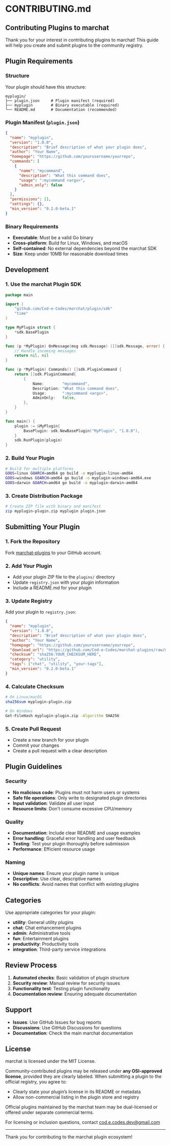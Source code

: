 # CONTRIBUTING.md

## Contributing Plugins to marchat

Thank you for your interest in contributing plugins to marchat! This guide will help you create and submit plugins to the community registry.

## Plugin Requirements

### Structure
Your plugin should have this structure:
```
myplugin/
├── plugin.json     # Plugin manifest (required)
├── myplugin        # Binary executable (required)
└── README.md       # Documentation (recommended)
```

### Plugin Manifest (`plugin.json`)
```json
{
  "name": "myplugin",
  "version": "1.0.0",
  "description": "Brief description of what your plugin does",
  "author": "Your Name",
  "homepage": "https://github.com/yourusername/yourrepo",
  "commands": [
    {
      "name": "mycommand",
      "description": "What this command does",
      "usage": ":mycommand <args>",
      "admin_only": false
    }
  ],
  "permissions": [],
  "settings": {},
  "min_version": "0.2.0-beta.1"
}
```

### Binary Requirements
- **Executable**: Must be a valid Go binary
- **Cross-platform**: Build for Linux, Windows, and macOS
- **Self-contained**: No external dependencies beyond the marchat SDK
- **Size**: Keep under 10MB for reasonable download times

## Development

### 1. Use the marchat Plugin SDK
```go
package main

import (
    "github.com/Cod-e-Codes/marchat/plugin/sdk"
    "time"
)

type MyPlugin struct {
    *sdk.BasePlugin
}

func (p *MyPlugin) OnMessage(msg sdk.Message) ([]sdk.Message, error) {
    // Handle incoming messages
    return nil, nil
}

func (p *MyPlugin) Commands() []sdk.PluginCommand {
    return []sdk.PluginCommand{
        {
            Name:        "mycommand",
            Description: "What this command does",
            Usage:       ":mycommand <args>",
            AdminOnly:   false,
        },
    }
}

func main() {
    plugin := &MyPlugin{
        BasePlugin: sdk.NewBasePlugin("MyPlugin", "1.0.0"),
    }
    sdk.RunPlugin(plugin)
}
```

### 2. Build Your Plugin
```bash
# Build for multiple platforms
GOOS=linux GOARCH=amd64 go build -o myplugin-linux-amd64
GOOS=windows GOARCH=amd64 go build -o myplugin-windows-amd64.exe
GOOS=darwin GOARCH=amd64 go build -o myplugin-darwin-amd64
```

### 3. Create Distribution Package
```bash
# Create ZIP file with binary and manifest
zip myplugin-plugin.zip myplugin plugin.json
```

## Submitting Your Plugin

### 1. Fork the Repository
Fork [marchat-plugins](https://github.com/Cod-e-Codes/marchat-plugins) to your GitHub account.

### 2. Add Your Plugin
- Add your plugin ZIP file to the `plugins/` directory
- Update `registry.json` with your plugin information
- Include a README.md for your plugin

### 3. Update Registry
Add your plugin to `registry.json`:
```json
{
  "name": "myplugin",
  "version": "1.0.0",
  "description": "Brief description of what your plugin does",
  "author": "Your Name",
  "homepage": "https://github.com/yourusername/yourrepo",
  "download_url": "https://github.com/Cod-e-Codes/marchat-plugins/raw/main/plugins/myplugin/myplugin-plugin.zip",
  "checksum": "sha256:YOUR_CHECKSUM_HERE",
  "category": "utility",
  "tags": ["chat", "utility", "your-tags"],
  "min_version": "0.2.0-beta.1"
}
```

### 4. Calculate Checksum
```bash
# On Linux/macOS
sha256sum myplugin-plugin.zip

# On Windows
Get-FileHash myplugin-plugin.zip -Algorithm SHA256
```

### 5. Create Pull Request
- Create a new branch for your plugin
- Commit your changes
- Create a pull request with a clear description

## Plugin Guidelines

### Security
- **No malicious code**: Plugins must not harm users or systems
- **Safe file operations**: Only write to designated plugin directories
- **Input validation**: Validate all user input
- **Resource limits**: Don't consume excessive CPU/memory

### Quality
- **Documentation**: Include clear README and usage examples
- **Error handling**: Graceful error handling and user feedback
- **Testing**: Test your plugin thoroughly before submission
- **Performance**: Efficient resource usage

### Naming
- **Unique names**: Ensure your plugin name is unique
- **Descriptive**: Use clear, descriptive names
- **No conflicts**: Avoid names that conflict with existing plugins

## Categories

Use appropriate categories for your plugin:
- **utility**: General utility plugins
- **chat**: Chat enhancement plugins
- **admin**: Administrative tools
- **fun**: Entertainment plugins
- **productivity**: Productivity tools
- **integration**: Third-party service integrations

## Review Process

1. **Automated checks**: Basic validation of plugin structure
2. **Security review**: Manual review for security issues
3. **Functionality test**: Testing plugin functionality
4. **Documentation review**: Ensuring adequate documentation

## Support

- **Issues**: Use GitHub Issues for bug reports
- **Discussions**: Use GitHub Discussions for questions
- **Documentation**: Check the main marchat documentation

## License

marchat is licensed under the MIT License.

Community-contributed plugins may be released under **any OSI-approved license**, provided they are clearly labeled. When submitting a plugin to the official registry, you agree to:

- Clearly state your plugin’s license in its README or metadata
- Allow non-commercial listing in the plugin store and registry

Official plugins maintained by the marchat team may be dual-licensed or offered under separate commercial terms.

For licensing or inclusion questions, contact cod.e.codes.dev@gmail.com

---

Thank you for contributing to the marchat plugin ecosystem!
